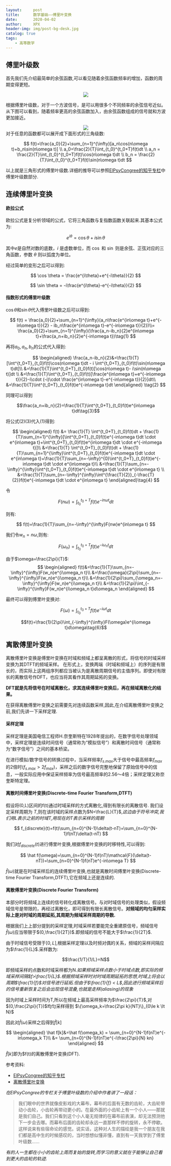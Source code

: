 ```yaml
---
layout:     post
title:      数学基础——傅里叶变换
date:       2020-04-02
author:     XPX
header-img: img/post-bg-desk.jpg
catalog: true
tags:
    - 高等数学
---
```


## 傅里叶级数
首先我们先介绍最简单的余弦函数,可以看见随着余弦函数频率的增加，函数的周期变得更短。
<center>
    <img
    src="https://raw.githubusercontent.com/xjxpx/xjxpx.github.io/master/img/2020/04/rasterization-frequency.png">
</center>

根据傅里叶级数，对于一个方波信号，是可以用很多个不同频率的余弦信号近似。从下图可以看到，随着频率更高的余弦函数加入，由余弦函数组成的信号就和方波更加接近。
<center>
    <img
    src="https://raw.githubusercontent.com/xjxpx/xjxpx.github.io/master/img/2020/04/rasterization-fourier1.gif">
</center>
对于任意的函数都可以展开成下面形式的三角级数:

$$
f(t)=\frac{a_0}{2}+\sum_{n=1}^{\infty}[a_n\cos(n\omega t)+b_n\sin(n\omega t)]  \\
a_0=\frac{2}{T}\int_{t_0}^{t_0+T}f(t)dt \\
a_n = \frac{2}{T}\int_{t_0}^{t_0+T}f(t)\cos(n\omega t)dt \\
b_n = \frac{2}{T}\int_{t_0}^{t_0+T}f(t)\sin(n\omega t)dt  
$$

以上就是三角形式的傅里叶级数.详细的推导可以参照[ElPsyCongree的知乎专栏](https://zhuanlan.zhihu.com/p/41455378)中傅里叶级数部分.

## 连续傅里叶变换

#### 欧拉公式
欧拉公式是复分析领域的公式，它将三角函数与复指数函数关联起来.其基本公式为:

$$e^{i\theta}=\cos \theta+i\sin \theta$$

其中$e$是自然对数的底数，$i$ 是虚数单位，而 $\cos$ 和 $\sin$ 则是余弦、正弦对应的三角函数，参数 $\theta$ 则以弧度为单位。

经过简单的变形之后可以得到:

$$
\cos \theta = \frac{e^{i\theta}+e^{-i\theta}}{2}
$$

$$
\sin \theta = -i\frac{e^{i\theta}-e^{-i\theta}}{2}
$$

#### 指数形式的傅里叶级数
$\cos \theta$和$\sin \theta$代入傅里叶级数之后可以得到:

$$
f(t) = \frac{a_0}{2}+\sum_{n=1}^{\infty}(a_n\frac{e^{in\omega t}+e^{-in\omega t}}{2} - ib_n\frac{e^{in\omega t}-e^{-in\omega t}}{2})\\=
\frac{a_0}{2}+\sum_{n=1}^{\infty}(\frac{a_n-ib_n}{2}e^{in\omega t}+\frac{a_n+ib_n}{2}e^{-in\omega t})\tag{1}
$$

再将$a_0,a_n,b_n$的公式代入得到:


$$
\begin{aligned}
\frac{a_n-ib_n}{2}&=\frac{1}{T}[\int^{t_0+T}_{t_0}f(t)\cos(n\omega t)dt - i \int^{t_0+T}_{t_0}f(t)\sin(n\omega t)dt]\\
&=\frac{1}{T}\int^{t_0+T}_{t_0}f(t)[\cos(n\omega t)- i\sin(n\omega t)]dt \\
&=\frac{1}{T}\int^{t_0+T}_{t_0}f(t)[\frac{e^{in\omega t}+e^{-in\omega t}}{2}-i\cdot (-i)\cdot \frac{e^{in\omega t}-e^{-in\omega t}}{2}]dt\\
&=\frac{1}{T}\int^{t_0+T}_{t_0}f(t)e^{-in\omega t}dt
\end{aligned} \tag{2}
$$

同理可以得到

$$\frac{a_n+ib_n}{2}=\frac{1}{T}\int^{t_0+T}_{t_0}f(t)e^{in\omega t}dt\tag{3}$$

将公式(2)(3)代入(1)得到:

$$
\begin{aligned}
f(t) &= \frac{1}{T} \int^{t_0+T}_{t_0}f(t)dt + \frac{1}{T}\sum_{n=1}^{\infty}[\int^{t_0+T}_{t_0}f(t)e^{-in\omega t}dt \cdot e^{in\omega t}+\int^{t_0+T}_{t_0}f(t)e^{in\omega t}dt \cdot e^{-in\omega t}]\\
&=\frac{1}{T} \int^{t_0+T}_{t_0}f(t)dt + \frac{1}{T}\sum_{n=1}^{\infty}\int^{t_0+T}_{t_0}f(t)e^{-in\omega t}dt \cdot e^{in\omega t}+\frac{1}{T}\sum_{n=-\infty}^{0}\int^{t_0+T}_{t_0}f(t)e^{-in\omega t}dt \cdot e^{in\omega t}\\
&=\frac{1}{T}\sum_{n=-\infty}^{\infty}\int^{t_0+T}_{t_0}f(t)e^{-in\omega t}dt \cdot e^{in\omega t} \\
&=\frac{1}{T}\sum_{n=-\infty}^{\infty}\int^{\frac{T}{2}}_{-\frac{T}{2}}f(t)e^{-in\omega t}dt \cdot e^{in\omega t}
\end{aligned}\tag{4}
$$

令

$$F(n\omega)=\int^{t_0+T}_{t_0}f(t)e^{-in\omega t}dt$$

则有:

$$
f(t)=\frac{1}{T}\sum_{n=-\infty}^{\infty}F(nw)e^{in\omega t}
$$


我们令$w_n=n\omega$,则有:

$$F(\omega_n)=\int^{t_0+T}_{t_0}f(t)e^{-i\omega_n t}dt $$

由于$\omega=\frac{2\pi}{T}$:
$$
\begin{aligned}
f(t)&=\frac{1}{T}\sum_{n=-\infty}^{\infty}F(w_n)e^{i\omega_n t}\\
&=\frac{\omega}{2\pi}\sum_{n=-\infty}^{\infty}F(w_n)e^{i\omega_n t}\\
&=\frac{1}{2\pi}\sum_{\omega_n=-\infty}^{\infty}F(w_n)e^{i\omega_n t}\\
&=\frac{1}{2\pi}\int_{-\infty}^{\infty}F(w_n)e^{i\omega_n t}d\omega_n
\end{aligned}
$$

最终可以得到傅里叶变换对:

$$F(\omega)=\int^{t_0+T}_{t_0}f(t)e^{-i\omega t}dt \tag{5}$$

$$f(t)=\frac{1}{2\pi}\int_{-\infty}^{\infty}F(\omega)e^{i\omega t}d\omega\tag{6}$$

## 离散傅里叶变换

离散傅里叶变换是傅里叶变换在时域和频域上都呈离散的形式，将信号的时域采样变换为其DTFT的频域采样。
在形式上，变换两端（时域和频域上）的序列是有限长的，而实际上这两组序列都应当被认为是离散周期信号的主值序列。即使对有限长的离散信号作DFT，也应当将其看作其周期延拓的变换。

**DFT就是先将信号在时域离散化，求其连续傅里叶变换后，再在频域离散化的结果。**

在获得离散傅里叶变换之前需要先对连续函数采样,因此,在介绍离散傅里叶变换之前,我们先讲一下采样定理.

#### 采样定理

采样定理是美国电信工程师H.奈奎斯特在1928年提出的，在数字信号处理领域中，采样定理是连续时间信号（通常称为“模拟信号”）和离散时间信号（通常称为“数字信号”）之间的基本桥梁。

在进行模拟/数字信号的转换过程中，当采样频率$f_{s.max}$大于信号中最高频率$f_{max}$的2倍时($f_{s.max} > 2f_{max}$)，采样之后的数字信号完整地保留了原始信号中的信息，一般实际应用中保证采样频率为信号最高频率的2.56～4倍；采样定理又称奈奎斯特定理。

#### 离散时间傅里叶变换(Discrete-time Fourier Transform,DTFT)
假设将(0,L)区间的f(t)通过时域采样的方式离散化,得到有限长的离散信号. 我们设定采样周期为 $T$,则在该时域的采样点数为$N=\frac{L}{T}$,*这边由于符号冲突,我们用L表示之前的时域T,用现在的T表示采样的周期*

$$
f_{discrete}(t)=f(t)\sum_{n=0}^{N-1}\delta(t-nT)=\sum_{n=0}^{N-1}f(nT)\delta(t-nT)
$$


我们对$f_{discrete}(t)$进行傅里叶变换,根据傅里叶变换的时移特性,可以得到:

$$
\hat f(\omega)=\sum_{n=0}^{N-1}f(nT)\mathcal{F}(\delta(t-nT))=\sum_{n=0}^{N-1}f(nT)e^{-in\omega T}
$$

$\hat f(\omega)$就是在时域采样后的连续傅里叶变换,也就是离散时间傅里叶变换(Discrete-time Fourier Transform,DTFT),它在频域上还是连续的.

#### 离散傅里叶变换(Discrete Fourier Transform)

本部分时将频域上连续的信号转化成离散信号。与对时域信号的处理类似，假设频域信号是带限的，再经过离散化，即可得到有限长离散信号。**对频域的均匀采样实际上是对时域的周期延拓,其周期为频域采样周期的导数.**

根据我们上上部分提到的采样定理,时域采样若要能完全重建原信号，频域信号$\hat f(\omega)$应当带限于$(0,\frac{1}{2T})$.即频域的信号不能大于$\frac{1}{2T}$.

由于时域信号受限于$[0,L]$,根据采样定理以及时频对偶的关系，频域的采样间隔应为$\frac{1}{L}$.采样数为:

$$\frac{1/T}{1/L}=N$$

即频域采样的点数和时域采样都为N.*如果频域采样点数小于时域点数,即实际的频域采样间隔$f>\frac{1}{L}$.根据频域采样时对时域周期延拓的思想,时域上将会以周期$\frac{1}{f}$对信号进行延拓.但由于$\frac{1}{f} < L$,因此进行频域采样后的信号重新恢复之后会出现信号混叠,也就是走样(aliasing)的现象*

因为时域上采样时间为T,所以在频域上最高采样频率为$\frac{2\pi}{T}$,对$(0,\frac{2\pi}{T})$均匀采样得到
$\{\omega_k=\frac{2\pi k}{NT}\}_{0\le k \lt N}$ 

因此对$\hat f(\omega)$采样之后得到$\hat f[k]$

$$
\begin{aligned}
\hat f[k]&=\hat f(\omega_k) = \sum_{n=0}^{N-1}f(nT)e^{-in\omega_k T}\\
&=  \sum_{n=0}^{N-1}f(nT)e^{-i\frac{2\pi}{N} kn}
\end{aligned}
$$

$\hat f[k]$即为$f(t)的离散傅里叶变换(DFT).



参考资料: 
- [ElPsyCongree的知乎专栏](https://zhuanlan.zhihu.com/p/41455378)
- [离散傅里叶变换](https://zh.wikipedia.org/wiki/%E7%A6%BB%E6%95%A3%E5%82%85%E9%87%8C%E5%8F%B6%E5%8F%98%E6%8D%A2)


*在ElPsyCongree的专栏关于傅里叶级数的介绍中作者讲了一段话：*
>我们眼中的世界就像皮影戏的大幕布，幕布的后面有无数的齿轮，大齿轮带动小齿轮，小齿轮再带动更小的。在最外面的小齿轮上有一个小人——那就是我们自己。我们只看到这个小人毫无规律的在幕布前表演，却无法预测他下一步会去哪。而幕布后面的齿轮却永远一直那样不停的旋转，永不停歇。这样说来有些宿命论的感觉。说实话，这种对人生的描绘是我一个朋友在我们都是高中生的时候感叹的，当时想想似懂非懂，直到有一天我学到了傅里叶级数……

*有的人一生都在小小的齿轮上周而复始的旋转,而学习的意义就在于能够让自己看到更大的齿轮的轨迹.*

